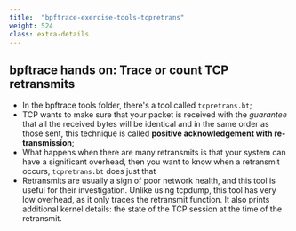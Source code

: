 ```yaml
---
title:  "bpftrace-exercise-tools-tcpretrans"
weight: 524
class: extra-details
---
```


## bpftrace hands on: Trace or count TCP retransmits

- In the bpftrace tools folder, there's a tool called `tcpretrans.bt`;
- TCP wants to make sure that your packet is received with the *guarantee* that all the received bytes will be identical and in the same order as those sent,
this technique is called **positive acknowledgement with re-transmission**;
- What happens when there are many retransmits is that your system can have a significant overhead, then you want to know when a retransmit occurs, `tcpretrans.bt` does just that
- Retransmits are usually a sign of poor network health, and this tool is
useful for their investigation. Unlike using tcpdump, this tool has very
low overhead, as it only traces the retransmit function. It also prints
additional kernel details: the state of the TCP session at the time of the
retransmit.

